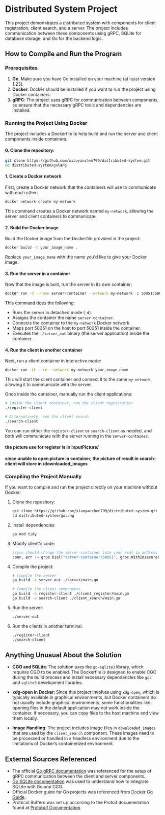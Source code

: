 
# Distributed System Project

This project demonstrates a distributed system with components for client registration, client search, and a server. The project includes communication between these components using gRPC, SQLite for database storage, and Go for the backend logic.

## How to Compile and Run the Program

### Prerequisites

1. **Go**: Make sure you have Go installed on your machine (at least version 1.23).
2. **Docker**: Docker should be installed if you want to run the project using Docker containers.
3. **gRPC**: The project uses gRPC for communication between components, so ensure that the necessary gRPC tools and dependencies are installed.

### Running the Project Using Docker

The project includes a Dockerfile to help build and run the server and client components inside containers.

#### 0. Clone the repository: ####

   ```bash
   git clone https://github.com/xiaoyanshen799/distributed-system.git
   cd distributed-system/golang
   ```


#### 1. Create a Docker network

First, create a Docker network that the containers will use to communicate with each other:

```bash
docker network create my-network
```

This command creates a Docker network named `my-network`, allowing the server and client containers to communicate.

#### 2. Build the Docker image

Build the Docker image from the Dockerfile provided in the project:

```bash
docker build -t your_image_name .
```

Replace `your_image_name` with the name you'd like to give your Docker image.

#### 3. Run the server in a container

Now that the image is built, run the server in its own container:

```bash
docker run -d --name server-container --network my-network -p 50051:50051 your_image_name ./server_out
```

This command does the following:
- Runs the server in detached mode (`-d`).
- Assigns the container the name `server-container`.
- Connects the container to the `my-network` Docker network.
- Maps port 50051 on the host to port 50051 inside the container.
- Executes the `./server_out` binary (the server application) inside the container.

#### 4. Run the client in another container

Next, run a client container in interactive mode:

```bash
docker run -it --rm --network my-network your_image_name
```

This will start the client container and connect it to the same `my-network`, allowing it to communicate with the server.

Once inside the container, manually run the client applications:

```bash
# Inside the client container, run the client registration
./register-client

# Alternatively, run the client search
./search-client
```

You can run either the `register-client` or `search-client` as needed, and both will communicate with the server running in the `server-container`.

#### the picture use for register is in inputPicture/  ####
#### since unable to open picture in container, the picture of result in search-client will store in /downloaded_images ####
### Compiling the Project Manually

If you want to compile and run the project directly on your machine without Docker:

1. Clone the repository:

   ```bash
   git clone https://github.com/xiaoyanshen799/distributed-system.git
   cd distributed-system/golang
   ```

2. Install dependencies:

   ```bash
   go mod tidy
   ```

3. Modify client's code:

   ```go
   //you should change the server-container into your real ip address in client_search/main.go and client_register/main.go in grpc.Dial
   conn, err := grpc.Dial("server-container:50051", grpc.WithInsecure(), grpc.WithBlock())
   ```

4. Compile the project:

   ```bash
   # Compile the server
   go build -o server-out ./server/main.go

   # Compile the client components
   go build -o register-client ./client_register/main.go
   go build -o search-client ./client_search/main.go
   ```

5. Run the server:

   ```bash
   ./server-out
   ```

6. Run the clients in another terminal:

   ```bash
   ./register-client
   ./search-client
   ```

## Anything Unusual About the Solution

- **CGO and SQLite**: The solution uses the `go-sqlite3` library, which requires CGO to be enabled. The Dockerfile is designed to enable CGO during the build process and install necessary dependencies like `gcc` and `sqlite3` development libraries.
  
- **xdg-open in Docker**: Since this project involves using `xdg-open`, which is typically available in graphical environments, but Docker containers do not usually include graphical environments, some functionalities like opening files in the default application may not work inside the container. If necessary, you can copy files to the host machine and view them locally.

- **Image Handling**: The project includes image files in `downloaded_images` that are used by the `client_search` component. These images need to be processed or handled in a headless environment due to the limitations of Docker’s containerized environment.

## External Sources Referenced

- The official [Go gRPC documentation](https://grpc.io/docs/languages/go/) was referenced for the setup of gRPC communication between the client and server components.
- [Go SQLite documentation](https://github.com/mattn/go-sqlite3) was used to understand how to integrate SQLite with Go and CGO.
- Official Docker guide for Go projects was referenced from [Docker Go Guide](https://docs.docker.com/guides/golang/).
- Protocol Buffers was set up according to the Proto3 documentation found at [Protobuf Documentation](https://protobuf.dev/programming-guides/proto3/).
